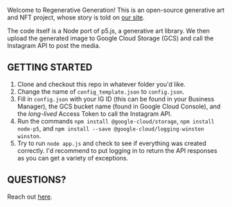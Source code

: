 <!-- @format -->

Welcome to Regenerative Generation! This is an open-source generative art and NFT project, whose story is told on [our site](regengen.art).

The code itself is a Node port of p5.js, a generative art library. We then upload the generated image to Google Cloud Storage (GCS) and call the Instagram API to post the media.

## GETTING STARTED

1.  Clone and checkout this repo in whatever folder you'd like.
2.  Change the name of `config_template.json` to `config.json`.
3.  Fill in `config.json` with your IG ID (this can be found in your Business Manager), the GCS bucket name (found in Google Cloud Console), and the _long-lived_ Access Token to call the Instagram API.
4.  Run the commands `npm install @google-cloud/storage`, `npm install node-p5`, and `npm install --save @google-cloud/logging-winston winston`.
5.  Try to run `node app.js` and check to see if everything was created correctly. I'd recommend to put logging in to return the API responses as you can get a variety of exceptions.

## QUESTIONS?

Reach out [here](regengen.art/contact).
